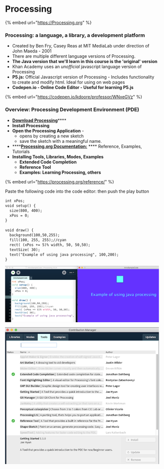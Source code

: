 # Processing

{% embed url="https://Processing.org" %}

### **Processing**: a language, a library, a development platform

* Created by Ben Fry, Casey Reas at MIT MediaLab under direction of John Maeda - 2001
* There are multiple different language versions of Processing.&#x20;
* **The Java version that we'll learn in this course is the 'original' version**
* Khan Academy uses an _unofficial_ javascript language version of Processing
* **P5.js:**  Official Javascript version of Processing - Includes functionality to create and modify html.  Ideal for using on web pages
* **Codepen.io - Online Code Editor - Useful for learning P5.js**

{% embed url="https://codepen.io/kdoore/professor/WNxeGVz" %}

### Overview: Processing Development Environment (PDE)

* [**Download Processing**](https://processing.org/download/)****
* **Install Processing**
* **Open the Processing Application** -&#x20;
  * opens by creating a new sketch
  * save the sketch with a meaningful name.
* ****[**Processing.org Documentation:**](https://processing.org/reference/) **** Reference, Examples, Tutorials
* **Installing Tools, Libraries, Modes, Examples**
  * **Extended Code Completion**
  * **Reference Tool**
  * **Examples: Learning Processing, others**

{% embed url="https://processing.org/reference/" %}

Paste the following code into the code editor: then push the play button

```
int xPos;
void setup() { 
  size(800, 400);
  xPos = 0;
} 

void draw() { 
  background(100,50,255);
  fill(100, 255, 255);//cyan
  rect( (xPos += 5)% width, 50, 50,50);
  textSize( 30);
  text("Example of using java processing", 100,200);
}
```

![Processing Development Environment: Executes to generate the sketch canvas](../.gitbook/assets/screen-shot-2021-01-22-at-2.56.13-pm.png)

![Install Tools:  Menu: Tools > Add Tool](../.gitbook/assets/screen-shot-2021-01-24-at-2.18.06-pm.png)
